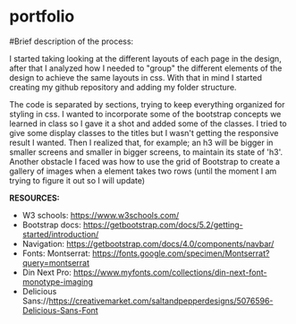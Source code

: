 # portfolio

#Brief description of the process:

I started taking looking at the different layouts of each page in the design, after that I analyzed how I needed to "group" the different elements of the design to achieve the same layouts in css. With that in mind I started creating my github repository and adding my folder structure. 

The code is separated by sections, trying to keep everything organized for styling in css. I wanted to incorporate some of the bootstrap concepts we learned in class so I gave it a shot and added some of the classes. I tried to give some display classes to the titles but I wasn't getting the responsive result I wanted. Then I realized that, for example; an h3 will be bigger in smaller screens and smaller in bigger screens, to maintain its state of 'h3'. Another obstacle I faced was how to use the grid of Bootstrap to create a gallery of images when a element takes two rows (until the moment I am trying to figure it out so I will update)







**RESOURCES:**

- W3 schools: https://www.w3schools.com/
- Bootstrap docs: https://getbootstrap.com/docs/5.2/getting-started/introduction/
- Navigation: https://getbootstrap.com/docs/4.0/components/navbar/
- Fonts: Montserrat: https://fonts.google.com/specimen/Montserrat?query=montserrat
- Din Next Pro: https://www.myfonts.com/collections/din-next-font-monotype-imaging
- Delicious Sans://https://creativemarket.com/saltandpepperdesigns/5076596-Delicious-Sans-Font